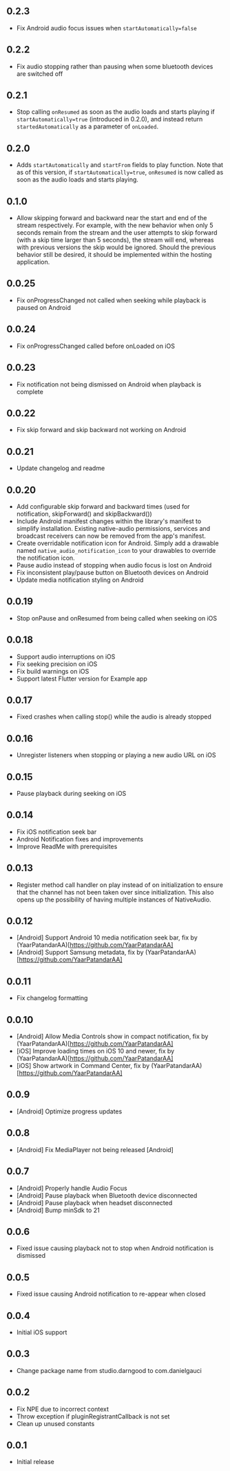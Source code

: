 ## 0.2.3

* Fix Android audio focus issues when `startAutomatically=false`

## 0.2.2

* Fix audio stopping rather than pausing when some bluetooth devices are switched off

## 0.2.1

* Stop calling `onResumed` as soon as the audio loads and starts playing if `startAutomatically=true` (introduced in 0.2.0), and instead return `startedAutomatically` as a parameter of `onLoaded`.

## 0.2.0

* Adds `startAutomatically` and `startFrom` fields to play function. Note that as of this version, if `startAutomatically=true`, `onResumed` is now called as soon as the audio loads and starts playing.

## 0.1.0

* Allow skipping forward and backward near the start and end of the stream respectively. For example, with the new behavior when only 5 seconds remain from the stream and the user attempts to skip forward (with a skip time larger than 5 seconds), the stream will end, whereas with previous versions the skip would be ignored. Should the previous behavior still be desired, it should be implemented within the hosting application.

## 0.0.25

* Fix onProgressChanged not called when seeking while playback is paused on Android

## 0.0.24

* Fix onProgressChanged called before onLoaded on iOS

## 0.0.23

* Fix notification not being dismissed on Android when playback is complete

## 0.0.22

* Fix skip forward and skip backward not working on Android

## 0.0.21

* Update changelog and readme

## 0.0.20

* Add configurable skip forward and backward times (used for notification, skipForward() and skipBackward())
* Include Android manifest changes within the library's manifest to simplify installation. Existing native-audio permissions, services and broadcast receivers can now be removed from the app's manifest.
* Create overridable notification icon for Android. Simply add a drawable named `native_audio_notification_icon` to your drawables to override the notification icon.
* Pause audio instead of stopping when audio focus is lost on Android
* Fix inconsistent play/pause button on Bluetooth devices on Android
* Update media notification styling on Android

## 0.0.19

* Stop onPause and onResumed from being called when seeking on iOS

## 0.0.18

* Support audio interruptions on iOS
* Fix seeking precision on iOS
* Fix build warnings on iOS
* Support latest Flutter version for Example app

## 0.0.17

* Fixed crashes when calling stop() while the audio is already stopped

## 0.0.16

* Unregister listeners when stopping or playing a new audio URL on iOS

## 0.0.15

* Pause playback during seeking on iOS

## 0.0.14

* Fix iOS notification seek bar
* Android Notification fixes and improvements
* Improve ReadMe with prerequisites 

## 0.0.13

* Register method call handler on play instead of on initialization to ensure that the channel has not been taken over since initialization. This also opens up the possibility of having multiple instances of NativeAudio.

## 0.0.12

* [Android] Support Android 10 media notification seek bar, fix by (YaarPatandarAA)[https://github.com/YaarPatandarAA]
* [Android] Support Samsung metadata, fix by (YaarPatandarAA)[https://github.com/YaarPatandarAA]

## 0.0.11

* Fix changelog formatting

## 0.0.10

* [Android] Allow Media Controls show in compact notification, fix by (YaarPatandarAA)[https://github.com/YaarPatandarAA]
* [iOS] Improve loading times on iOS 10 and newer, fix by (YaarPatandarAA)[https://github.com/YaarPatandarAA]
* [iOS] Show artwork in Command Center, fix by (YaarPatandarAA)[https://github.com/YaarPatandarAA]

## 0.0.9

* [Android] Optimize progress updates

## 0.0.8

* [Android] Fix MediaPlayer not being released [Android]

## 0.0.7

* [Android] Properly handle Audio Focus
* [Android] Pause playback when Bluetooth device disconnected
* [Android] Pause playback when headset disconnected
* [Android] Bump minSdk to 21

## 0.0.6

* Fixed issue causing playback not to stop when Android notification is dismissed

## 0.0.5

* Fixed issue causing Android notification to re-appear when closed

## 0.0.4

* Initial iOS support

## 0.0.3

* Change package name from studio.darngood to com.danielgauci

## 0.0.2

* Fix NPE due to incorrect context
* Throw exception if pluginRegistrantCallback is not set
* Clean up unused constants

## 0.0.1

* Initial release
